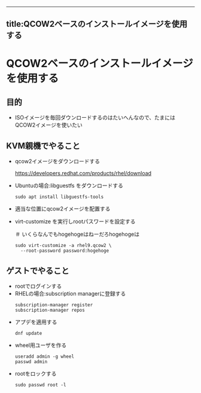 
---
title:QCOW2ベースのインストールイメージを使用する
---
# QCOW2ベースのインストールイメージを使用する

## 目的

- ISOイメージを毎回ダウンロードするのはたいへんなので、たまにはQCOW2イメージを使いたい

## KVM親機でやること

- qcow2イメージをダウンロードする

  https://developers.redhat.com/products/rhel/download

- Ubuntuの場合:libguestfs をダウンロードする

  ```
  sudo apt install libguestfs-tools
  ```
- 適当な位置にqcow2イメージを配置する
- virt-customize を実行しrootパスワードを設定する

  ＃ いくらなんでもhogehogeはねーだろhogehogeは
  ```
  sudo virt-customize -a rhel9.qcow2 \
    --root-password password:hogehoge
  ```

## ゲストでやること

- rootでログインする
- RHELの場合:subscription managerに登録する
  ```
  subscription-manager register
  subscription-manager repos
  ```
- アプデを適用する
  ```
  dnf update
  ```
- wheel用ユーザを作る
  ```
  useradd admin -g wheel
  passwd admin
  ```
- rootをロックする
  ```
  sudo passwd root -l
  ```
